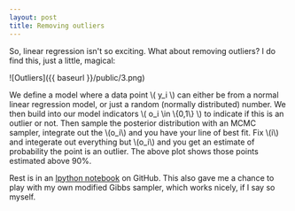 ```yaml
---
layout: post
title: Removing outliers
---
```


So, linear regression isn't so exciting.  What about removing outliers?  I do find this, just a little, magical:

![Outliers]({{ baseurl }}/public/3.png)

We define a model where a data point \\( y_i \\) can either be from a normal linear regression model, or just a random (normally distributed) number.  We then build into our model indicators \\( o_i \in \\{0,1\\} \\) to indicate if this is an outlier or not.  Then sample the posterior distribution with an MCMC sampler, integrate out the \\(o_i\\) and you have your line of best fit.  Fix \\(i\\) and integerate out everything but \\(o_i\\) and you get an estimate of probability the point is an outlier.  The above plot shows those points estimated above 90%.

Rest is in an [Ipython notebook](http://nbviewer.ipython.org/github/MatthewDaws/Python_bits/blob/master/monte_carlo/Outliers.ipynb) on GitHub.  This also gave me a chance to play with my own modified Gibbs sampler, which works nicely, if I say so myself.


